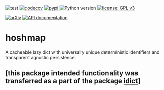 ![test](https://github.com/davips/hoshmap/workflows/test/badge.svg)
[![codecov](https://codecov.io/gh/davips/hoshmap/branch/main/graph/badge.svg)](https://codecov.io/gh/davips/hoshmap)
<a href="https://pypi.org/project/hoshmap">
<img src="https://img.shields.io/pypi/v/hoshmap.svg?label=release&color=blue&style=flat-square" alt="pypi">
</a>
![Python version](https://img.shields.io/badge/python-3.8%20%7C%203.9-blue.svg)
[![license: GPL v3](https://img.shields.io/badge/License-GPLv3-blue.svg)](https://www.gnu.org/licenses/gpl-3.0)

<!--- [![DOI](https://zenodo.org/badge/DOI/10.5281/zenodo.5501845.svg)](https://doi.org/10.5281/zenodo.5501845) --->
[![arXiv](https://img.shields.io/badge/arXiv-2109.06028-b31b1b.svg?style=flat-square)](https://arxiv.org/abs/2109.06028)
[![API documentation](https://img.shields.io/badge/doc-API%20%28auto%29-a0a0a0.svg)](https://davips.github.io/hoshmap)

# hoshmap
A cacheable lazy dict with universally unique deterministic identifiers and transparent agnostic persistence.

## [this package intended functionality was transferred as a part of the package [idict](https://pypi.org/project/idict)]
